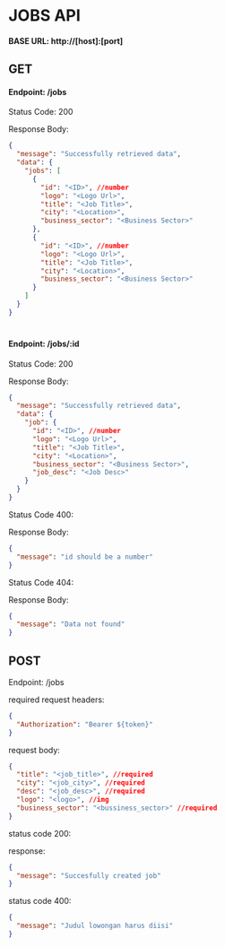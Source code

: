 # JOBS API

#### BASE URL: http://[host]:[port]

## GET

#### Endpoint: /jobs

Status Code: 200

Response Body:

```json
{
  "message": "Successfully retrieved data",
  "data": {
    "jobs": [
      {
        "id": "<ID>", //number
        "logo": "<Logo Url>",
        "title": "<Job Title>",
        "city": "<Location>",
        "business_sector": "<Business Sector>"
      },
      {
        "id": "<ID>", //number
        "logo": "<Logo Url>",
        "title": "<Job Title>",
        "city": "<Location>",
        "business_sector": "<Business Sector>"
      }
    ]
  }
}
```

#

#### Endpoint: /jobs/:id

Status Code: 200

Response Body:

```json
{
  "message": "Successfully retrieved data",
  "data": {
    "job": {
      "id": "<ID>", //number
      "logo": "<Logo Url>",
      "title": "<Job Title>",
      "city": "<Location>",
      "business_sector": "<Business Sector>",
      "job_desc": "<Job Desc>"
    }
  }
}
```

Status Code 400:

Response Body:

```json
{
  "message": "id should be a number"
}
```

Status Code 404:

Response Body:

```json
{
  "message": "Data not found"
}
```

## POST

Endpoint: /jobs

required request headers:

```json
{
  "Authorization": "Bearer ${token}"
}
```

request body:

```json
{
  "title": "<job_title>", //required
  "city": "<job_city>", //required
  "desc": "<job_desc>", //required
  "logo": "<logo>", //img
  "business_sector": "<bussiness_sector>" //required
}
```

status code 200:

response:

```json
{
  "message": "Succesfully created job"
}
```

status code 400:

```json
{
  "message": "Judul lowongan harus diisi"
}
```
